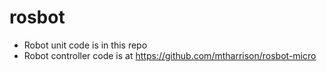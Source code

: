 # rosbot

- Robot unit code is in this repo
- Robot controller code is at https://github.com/mtharrison/rosbot-micro
